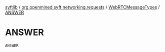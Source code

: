 [syftlib](../../index.md) / [org.openmined.syft.networking.requests](../index.md) / [WebRTCMessageTypes](index.md) / [ANSWER](./-a-n-s-w-e-r.md)

# ANSWER

`ANSWER`